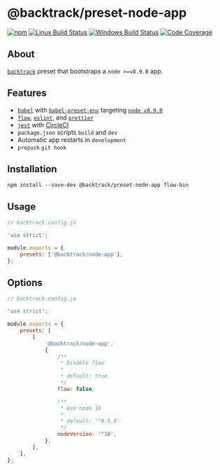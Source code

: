 # @backtrack/preset-node-app

[![npm](https://img.shields.io/npm/v/@backtrack/preset-node-app.svg?label=npm%20version)](https://www.npmjs.com/package/@backtrack/preset-node-app)
[![Linux Build Status](https://img.shields.io/circleci/project/github/chrisblossom/backtrack-preset-node-app/master.svg?label=linux%20build)](https://circleci.com/gh/chrisblossom/backtrack-preset-node-app/tree/master)
[![Windows Build Status](https://img.shields.io/appveyor/ci/chrisblossom/backtrack-preset-node-app/master.svg?label=windows%20build)](https://ci.appveyor.com/project/chrisblossom/backtrack-preset-node-app/branch/master)
[![Code Coverage](https://img.shields.io/codecov/c/github/chrisblossom/backtrack-preset-node-app/master.svg)](https://codecov.io/gh/chrisblossom/backtrack-preset-node-app/branch/master)

## About

[`backtrack`](https://github.com/chrisblossom/backtrack) preset that bootstraps a `node >=v8.9.0` app.

## Features

-   [`babel`](https://babeljs.io/) with [`babel-preset-env`](https://babeljs.io/docs/plugins/preset-env/) targeting [`node v8.9.0`](./lib/files/babelrc.js)
-   [`flow`](https://flow.org/), [`eslint`](https://eslint.org/), and [`prettier`](https://prettier.io)
-   [`jest`](https://facebook.github.io/jest/) with [CircleCI](https://circleci.com/)
-   `package.json` scripts `build` and `dev`
-   Automatic app restarts in `development`
-   `prepush` `git hook`

## Installation

`npm install --save-dev @backtrack/preset-node-app flow-bin`

## Usage

```js
// backtrack.config.js

'use strict';

module.exports = {
    presets: ['@backtrack/node-app'],
};
```

## Options

```js
// backtrack.config.js

'use strict';

module.exports = {
    presets: [
        [
            '@backtrack/node-app',
            {
                /**
                 * Disable flow
                 *
                 * default: true
                 */
                flow: false,

                /**
                 * Use node 10
                 *
                 * default: '^8.9.0'
                 */
                nodeVersion: '^10',
            },
        ],
    ],
};
```
